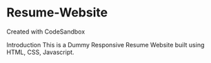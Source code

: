 # Resume-Website
Created with CodeSandbox

Introduction
This is a Dummy Responsive Resume Website built using HTML, CSS, Javascript. 

